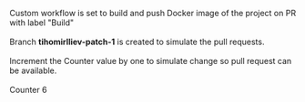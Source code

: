 Custom workflow is set to build and push Docker image of the project on PR with label "Build"<br><br>
Branch **tihomirIliev-patch-1** is created to simulate the pull requests.<br><br>
Increment the Counter value by one to simulate change so pull request can be available.<br><br>
Counter 6

